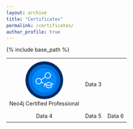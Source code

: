 ```yaml
---
layout: archive
title: "Certificates"
permalink: /certificates/
author_profile: true
---
```


{% include base_path %}

<style>
  table {
    border-collapse: collapse;
    width: 100%;
    border: none;
  }
  th, td {
    padding: 8px;
    text-align: left;
    background-color: transparent;
    text-align:center;
  }
</style>

<table>
  <tr>
    <td><a href="https://graphacademy.neo4j.com/c/4bbe6414-788d-4ca7-854c-0c938f80a26f/">
        <img src="../images/neo4j.png" alt="Image" width="100"/><br></a>
        Neo4j Certified Professional
      </td>
    <td>Data 3</td>
  </tr>
  <tr>
    <td>Data 4</td>
    <td>Data 5</td>
    <td>Data 6</td>
  </tr>
</table>

